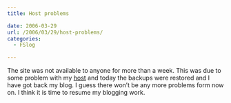 ```yaml
---
title: Host problems

date: 2006-03-29
url: /2006/03/29/host-problems/
categories:
  - FSlog

---
```

The site was not available to anyone for more than a week. This was due to some problem with my [host][1] and today the backups were restored and I have got back my blog. I guess there won&#8217;t be any more problems form now on. I think it is time to resume my blogging work.

 [1]: http://www.zeeblo.com